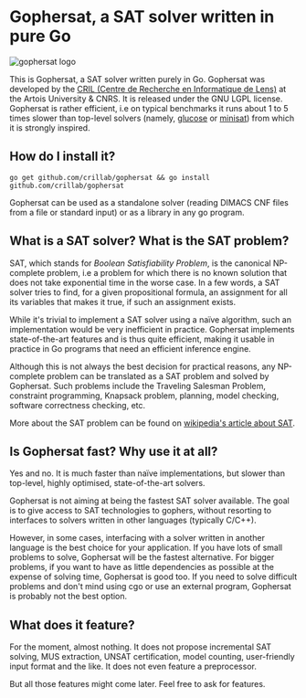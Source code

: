 # Gophersat, a SAT solver written in pure Go

![gophersat
logo](https://raw.githubusercontent.com/crillab/gophersat/master/gophersat.png)

This is Gophersat, a SAT solver written purely in Go. 
Gophersat was developed by the [CRIL (Centre de Recherche en Informatique
de Lens)](http://www.cril.fr) at the Artois University & CNRS. It is
released under the GNU LGPL license. Gophersat is rather efficient, i.e on
typical benchmarks it runs about 1 to 5 times slower than top-level
solvers (namely, [glucose](http://www.labri.fr/perso/lsimon/glucose/) or
[minisat](http://minisat.se/)) from which it is strongly inspired.

## How do I install it?

`go get github.com/crillab/gophersat && go install
github.com/crillab/gophersat`

Gophersat can be used as a standalone solver (reading DIMACS CNF files
from a file or standard input) or as a library in any go program.


## What is a SAT solver? What is the SAT problem?
SAT, which stands for *Boolean Satisfiability Problem*, is the canonical
NP-complete problem, i.e a problem for which there is no known solution that does
not take exponential time in the worse case. In a few words, a SAT solver tries to find,
for a given propositional formula, an assignment
for all its variables that makes it true, if such an assignment exists.

While it's trivial to implement a SAT solver using a naïve algorithm, such
an implementation would be very inefficient in practice. Gophersat
implements state-of-the-art features and is thus quite efficient, making
it usable in practice in Go programs that need an efficient inference
engine.

Although this is not always the best decision for practical reasons, any
NP-complete problem can be translated as a SAT problem and solved by
Gophersat. Such problems include the Traveling Salesman Problem,
constraint programming, Knapsack problem, planning, model checking,
software correctness checking, etc.

More about the SAT problem can be found on [wikipedia's article about
SAT](https://en.wikipedia.org/wiki/Boolean_satisfiability_problem).

## Is Gophersat fast? Why use it at all?
Yes and no. It is much faster than naïve implementations, but slower than
top-level, highly optimised, state-of-the-art solvers.

Gophersat is not aiming at being the fastest SAT solver available. The
goal is to give access to SAT technologies to gophers, without resorting
to interfaces to solvers written in other languages (typically C/C++).

However, in some cases, interfacing with a solver written in another
language is the best choice for your application. If you have lots of
small problems to solve, Gophersat will be the fastest alternative. For
bigger problems, if you want to have as little dependencies as possible
at the expense of solving time, Gophersat is good too. If you need to
solve difficult problems and don't mind using cgo or use an external
program, Gophersat is probably not the best option.

## What does it feature?
For the moment, almost nothing. It does not
propose incremental SAT solving, MUS extraction, UNSAT certification,
model counting, user-friendly input format and the like. It does not even
feature a preprocessor.

But all those features might come later. Feel free to ask for features. 
